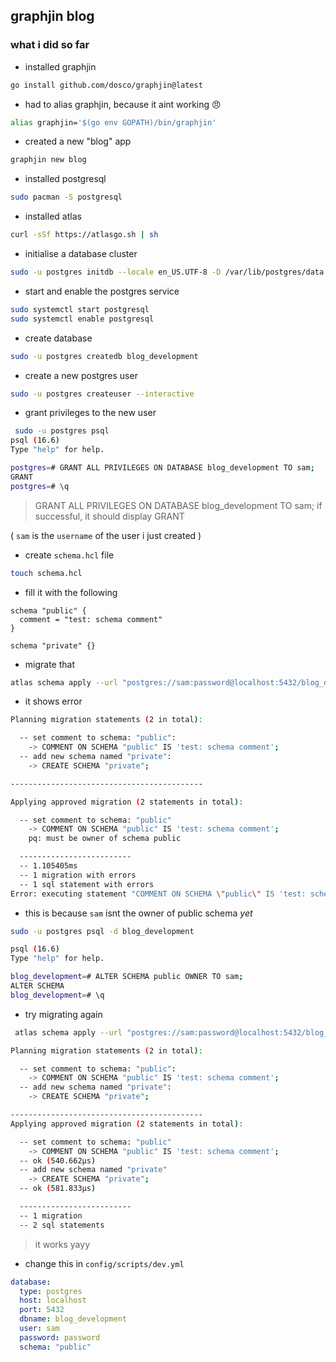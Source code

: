 ## graphjin blog

### what i did so far

- installed graphjin

```sh
go install github.com/dosco/graphjin@latest
```

- had to alias graphjin, because it aint working 😠

```sh
alias graphjin='$(go env GOPATH)/bin/graphjin'
```

- created a new "blog" app

```sh
graphjin new blog
```

- installed postgresql

```sh
sudo pacman -S postgresql
```

- installed atlas 

```sh
curl -sSf https://atlasgo.sh | sh
```

- initialise a database cluster

```sh
sudo -u postgres initdb --locale en_US.UTF-8 -D /var/lib/postgres/data
```

- start and enable the postgres service

```sh
sudo systemctl start postgresql
sudo systemctl enable postgresql
```

- create database 

```sh
sudo -u postgres createdb blog_development
```

- create a new postgres user

```sh
sudo -u postgres createuser --interactive
```

- grant privileges to the new user

```sh
 sudo -u postgres psql
psql (16.6)
Type "help" for help.

postgres=# GRANT ALL PRIVILEGES ON DATABASE blog_development TO sam;
GRANT
postgres=# \q
```
> GRANT ALL PRIVILEGES ON DATABASE blog_development TO sam;
> if successful, it should display GRANT

( `sam` is the `username` of the user i just created )

- create `schema.hcl` file

```sh
touch schema.hcl
```

- fill it with the following
```hcl
schema "public" {
  comment = "test: schema comment"
}

schema "private" {}
```

- migrate that

```sh
atlas schema apply --url "postgres://sam:password@localhost:5432/blog_development?sslmode=disable" --to "file://schema.hcl"
```

- it shows error 

```sh
Planning migration statements (2 in total):

  -- set comment to schema: "public":
    -> COMMENT ON SCHEMA "public" IS 'test: schema comment';
  -- add new schema named "private":
    -> CREATE SCHEMA "private";

-------------------------------------------

Applying approved migration (2 statements in total):

  -- set comment to schema: "public"
    -> COMMENT ON SCHEMA "public" IS 'test: schema comment';
    pq: must be owner of schema public

  -------------------------
  -- 1.105405ms
  -- 1 migration with errors
  -- 1 sql statement with errors
Error: executing statement "COMMENT ON SCHEMA \"public\" IS 'test: schema comment';": pq: must be owner of schema public
```

- this is because `sam` isnt the owner of public schema *yet*

```sh
sudo -u postgres psql -d blog_development

psql (16.6)
Type "help" for help.

blog_development=# ALTER SCHEMA public OWNER TO sam;
ALTER SCHEMA
blog_development=# \q
```
- try migrating again 

```sh
 atlas schema apply --url "postgres://sam:password@localhost:5432/blog_development?sslmode=disable" --to "file://schema.hcl"

Planning migration statements (2 in total):

  -- set comment to schema: "public":
    -> COMMENT ON SCHEMA "public" IS 'test: schema comment';
  -- add new schema named "private":
    -> CREATE SCHEMA "private";

-------------------------------------------
Applying approved migration (2 statements in total):

  -- set comment to schema: "public"
    -> COMMENT ON SCHEMA "public" IS 'test: schema comment';
  -- ok (540.662µs)
  -- add new schema named "private"
    -> CREATE SCHEMA "private";
  -- ok (581.833µs)

  -------------------------                                                                          -- 1.210299ms
  -- 1 migration
  -- 2 sql statements
  ``` 

  > it works yayy

  - change this in `config/scripts/dev.yml`

  ```yml
  database:
    type: postgres
    host: localhost
    port: 5432
    dbname: blog_development
    user: sam
    password: password
    schema: "public"
  ```